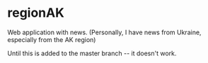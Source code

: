 # regionAK
Web application with news. (Personally, I have news from Ukraine, especially from the AK region)

Until this is added to the master branch -- it doesn't work.

